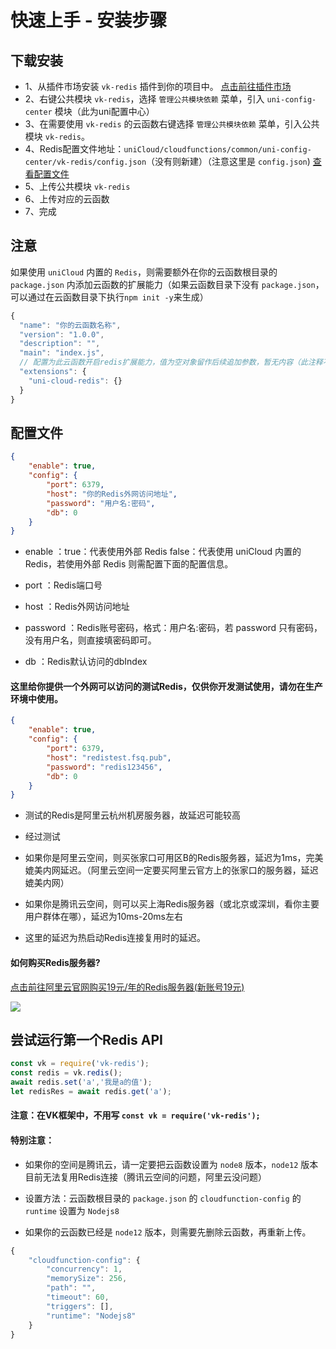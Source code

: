 # 快速上手 - 安装步骤

## 下载安装

* 1、从插件市场安装 `vk-redis` 插件到你的项目中。 [点击前往插件市场](https://ext.dcloud.net.cn/plugin?id=6158)
* 2、右键公共模块 `vk-redis`，选择 `管理公共模块依赖` 菜单，引入 `uni-config-center` 模块（此为uni配置中心）
* 3、在需要使用 `vk-redis` 的云函数右键选择 `管理公共模块依赖` 菜单，引入公共模块 `vk-redis`。
* 4、Redis配置文件地址：`uniCloud/cloudfunctions/common/uni-config-center/vk-redis/config.json`（没有则新建）（注意这里是 `config.json`) [查看配置文件](#配置文件)
* 5、上传公共模块 `vk-redis`
* 6、上传对应的云函数
* 7、完成

## 注意

如果使用 `uniCloud` 内置的 `Redis`，则需要额外在你的云函数根目录的 `package.json` 内添加云函数的扩展能力（如果云函数目录下没有 `package.json`，可以通过在云函数目录下执行`npm init -y`来生成）
```js
{
  "name": "你的云函数名称",
  "version": "1.0.0",
  "description": "",
  "main": "index.js",
  // 配置为此云函数开启redis扩展能力，值为空对象留作后续追加参数，暂无内容（此注释不可以有）
  "extensions": {
    "uni-cloud-redis": {} 
  }
}
```

## 配置文件
```json
{
	"enable": true,
	"config": {
		"port": 6379,
		"host": "你的Redis外网访问地址",
		"password": "用户名:密码",
		"db": 0
	}
}
```

* enable ：true：代表使用外部 Redis false：代表使用 uniCloud 内置的Redis，若使用外部 Redis 则需配置下面的配置信息。

* port ：Redis端口号

* host ：Redis外网访问地址

* password ：Redis账号密码，格式：用户名:密码，若 password 只有密码，没有用户名，则直接填密码即可。

* db ：Redis默认访问的dbIndex

#### 这里给你提供一个外网可以访问的测试Redis，仅供你开发测试使用，请勿在生产环境中使用。

```json
{
	"enable": true,
	"config": {
		"port": 6379,
		"host": "redistest.fsq.pub",
		"password": "redis123456",
		"db": 0
	}
}
```
* 测试的Redis是阿里云杭州机房服务器，故延迟可能较高

* 经过测试

* 如果你是阿里云空间，则买张家口可用区B的Redis服务器，延迟为1ms，完美媲美内网延迟。（阿里云空间一定要买阿里云官方上的张家口的服务器，延迟媲美内网）

* 如果你是腾讯云空间，则可以买上海Redis服务器（或北京或深圳，看你主要用户群体在哪），延迟为10ms-20ms左右

* 这里的延迟为热启动Redis连接复用时的延迟。

#### 如何购买Redis服务器?

[点击前往阿里云官网购买19元/年的Redis服务器(新账号19元)](https://www.aliyun.com/minisite/goods?userCode=eeg47b5x)

![](https://vkceyugu.cdn.bspapp.com/VKCEYUGU-cf0c5e69-620c-4f3c-84ab-f4619262939f/66697a9c-e993-4ab2-8110-d6337db0f38f.png)

## 尝试运行第一个Redis API
```js
const vk = require('vk-redis');
const redis = vk.redis();
await redis.set('a','我是a的值');
let redisRes = await redis.get('a');
```

#### 注意：在VK框架中，不用写 `const vk = require('vk-redis');`

#### 特别注意：

* 如果你的空间是腾讯云，请一定要把云函数设置为 `node8` 版本，`node12` 版本目前无法复用Redis连接（腾讯云空间的问题，阿里云没问题）

* 设置方法：云函数根目录的 `package.json` 的 `cloudfunction-config` 的 `runtime` 设置为 `Nodejs8`

* 如果你的云函数已经是 `node12` 版本，则需要先删除云函数，再重新上传。

```js
{
	"cloudfunction-config": {
		"concurrency": 1,
		"memorySize": 256,
		"path": "",
		"timeout": 60,
		"triggers": [],
		"runtime": "Nodejs8"
	}
}
```
